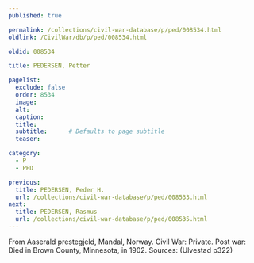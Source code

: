 ```yaml
---
published: true

permalink: /collections/civil-war-database/p/ped/008534.html
oldlink: /CivilWar/db/p/ped/008534.html

oldid: 008534

title: PEDERSEN, Petter

pagelist:
  exclude: false
  order: 8534
  image: 
  alt:
  caption:
  title:
  subtitle:      # Defaults to page subtitle
  teaser:

category: 
  - P 
  - PED

previous:
  title: PEDERSEN, Peder H.
  url: /collections/civil-war-database/p/ped/008533.html  
next:
  title: PEDERSEN, Rasmus
  url: /collections/civil-war-database/p/ped/008535.html   
---
```

From Aaserald prestegjeld, Mandal, Norway. Civil War: Private. Post war: Died in Brown County, Minnesota, in 1902. Sources: (Ulvestad p322)